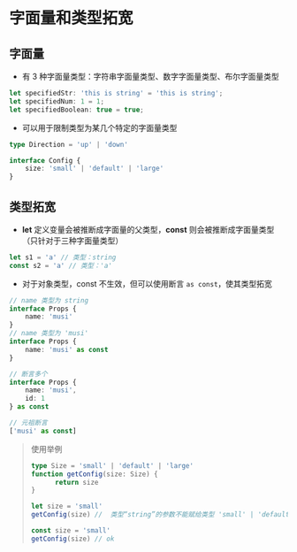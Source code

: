 # 字面量和类型拓宽

## 字面量

- 有 3 种字面量类型：字符串字面量类型、数字字面量类型、布尔字面量类型

```typescript
let specifiedStr: 'this is string' = 'this is string';
let specifiedNum: 1 = 1;
let specifiedBoolean: true = true;
```

- 可以用于限制类型为某几个特定的字面量类型

```typescript
type Direction = 'up' | 'down'

interface Config {
  	size: 'small' | 'default' | 'large'
}
```

## 类型拓宽

- **let** 定义变量会被推断成字面量的父类型，**const** 则会被推断成字面量类型（只针对于三种字面量类型）

```typescript
let s1 = 'a' // 类型：string
const s2 = 'a' // 类型：'a'
```

- 对于对象类型，const 不生效，但可以使用断言 `as const`，使其类型拓宽

```typescript
// name 类型为 string
interface Props {
  	name: 'musi'
}
// name 类型为 'musi'
interface Props {
  	name: 'musi' as const
}
```

```typescript
// 断言多个
interface Props {
  	name: 'musi',
  	id: 1
} as const

// 元祖断言
['musi' as const]
```

> 使用举例
>
> ```typescript
> type Size = 'small' | 'default' | 'large'
> function getConfig(size: Size) {
>   	return size
> }
> ```
>
> ```typescript
> let size = 'small'
> getConfig(size) //  类型“string”的参数不能赋给类型 'small' | 'default' | 'large' 的参数
> 
> const size = 'small'
> getConfig(size) // ok
> ```